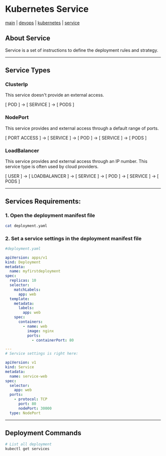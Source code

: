 # Kubernetes Service
[main](../../README.md) | [devops](../README.md) | [kubernetes](README.md) | [service](Service.md)

## About Service
Service is a set of instructions to define the deployment rules and strategy.

---

## Service Types
### ClusterIp
This service doesn't provide an external access.

[ POD ] -> [ SERVICE ] -> [ PODS ]

### NodePort
This service provides and external access through a default range of ports.

[ PORT ACCESS ] -> [ SERVICE ] -> [ POD ] -> [ SERVICE ] -> [ PODS ]

### LoadBalancer
This service provides and external access through an IP number. This service type is often used by cloud providers.

[ USER ] -> [ LOADBALANCER ] -> [ SERVICE ] -> [ POD ] -> [ SERVICE ] -> [ PODS ]

---

## Services Requirements:

### 1. Open the deployment manifest file
```sh
cat deployment.yaml
```

### 2. Set a service settings in the deployment manifest file
```yaml
#deployment.yaml

apiVersion: apps/v1
kind: Deployment
metadata:
  name: myfirstdeployment
spec:
  replicas: 10
  selector:
    matchLabels:
      app: web
  template:
    metadata:
      labels:
        app: web
    spec:
      containers:
        - name: web
          image: nginx
          ports:
            - containerPort: 80

---
# Service settings is right here:

apiVersion: v1
kind: Service
metadata:
  name: service-web
spec:
  selector:
    app: web
  ports:
    - protocol: TCP
      port: 80
      nodePort: 30000
  type: NodePort

```

---

## Deployment Commands
```sh
# List all deployment
kubectl get services
```
